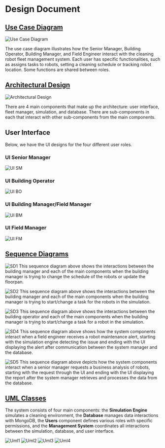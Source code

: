 # Design Document

## [Use Case Diagram](./use_case_diagram/use_cases.md)
![Use Case Diagram](./use_case_diagram/use_case_diagram.png)

The use case diagram illustrates how the Senior Manager, Building Operator, Building Manager, and Field Engineer interact with the cleaning robot fleet management system. Each user has specific functionalities, such as assigns tasks to robots, setting a cleaning schedule or tracking robot location. Some functions are shared between roles.

## [Architectural Design](./architecture/ARCHITECTURE.md)
![Architectural Design](./architecture/architecture.png)

There are 4 main components that make up the architecture: user interface, fleet manager, simulation, and database. There are sub-components in each that interact with other sub-components from the main components.

## User Interface
Below, we have the UI designs for the four different user roles.

### UI Senior Manager
![UI SM](./ui_wireframes/SeniorManagerWireframe.png)

### UI Building Operator
![UI BO](./ui_wireframes/building_operator.png)

### UI Building Manager/Field Manager
![UI BM](./ui_wireframes/field_engineer_wireframe.png)

### UI Field Manager
![UI FM](./ui_wireframes/field_engineer_wireframe.png)


## [Sequence Diagrams](./seq_diagrams/SEQUENCE.md)

![SD1](./seq_diagrams/bm1.png)
This sequence diagram above shows the interactions between the building manager and each of the main components when the building manager is trying to change the schedule of the robots or update the floorpan.


![SD2](./seq_diagrams/bm2.png)
This sequence diagram above shows the interactions between the building manager and each of the main components when the building manager is trying to start/change a task for the robots in the simulation.


![SD3](./seq_diagrams/bo.png)
This sequence diagram above shows the interactions between the building operator and each of the main components when the building manager is trying to start/change a task for a robot in the simulation.

![SD4](./seq_diagrams/fe.png)
This sequence diagram above shows how the system components interact when a field engineer receives a robot maintenance alert, starting with the simulation engine detecting the issue and ending with the UI displaying the alert after communication between the system manager and the database.

![SD5](./seq_diagrams/sm.png)
This sequence diagram above depicts how the system components interact when a senior manager requests a business analysis of robots, starting with the request through the UI and ending with the UI displaying the report after the system manager retrieves and processes the data from the database.

## [UML Classes](./uml_class_diagrams/CLASSES.md)
The system consists of four main components: the **Simulation Engine** simulates a cleaning environment, the **Database** manages data interactions with MongoDB, the **Users** component defines various roles with specific permissions, and the **Management System** coordinates all interactions between the simulation, database, and user interface.

![Uml1](./uml_class_diagrams/SimulationEngine.png)
![Uml2](./uml_class_diagrams/Database.png)
![Uml3](./uml_class_diagrams/Users.png)
![Uml4](./uml_class_diagrams/ManagementSystem.png)